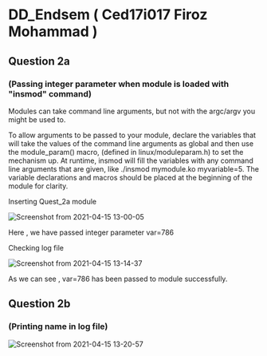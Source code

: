 # DD_Endsem  ( Ced17i017 Firoz Mohammad )

## __Question 2a__  
### (Passing integer parameter when module is loaded with "insmod" command)

Modules can take command line arguments, but not with the argc/argv you might be used to.

To allow arguments to be passed to your module, declare the variables that will take the values of the command line arguments as global and then use the module_param() macro, (defined in linux/moduleparam.h) to set the mechanism up. At runtime, insmod will fill the variables with any command line arguments that are given, like ./insmod mymodule.ko myvariable=5. The variable declarations and macros should be placed at the beginning of the module for clarity.

Inserting Quest_2a module

![Screenshot from 2021-04-15 13-00-05](https://user-images.githubusercontent.com/35663501/114831035-89847700-9dea-11eb-9398-012fefe98830.png)

Here , we have passed integer parameter var=786

Checking log file 

![Screenshot from 2021-04-15 13-14-37](https://user-images.githubusercontent.com/35663501/114832874-9dc97380-9dec-11eb-8486-4c0fcf32f583.png)

As we can see , var=786 has been passed to module successfully.





## __Question 2b__ 
### (Printing name in log file)

![Screenshot from 2021-04-15 13-20-57](https://user-images.githubusercontent.com/35663501/114833819-9b1b4e00-9ded-11eb-87f4-d34124e9ae97.png)
